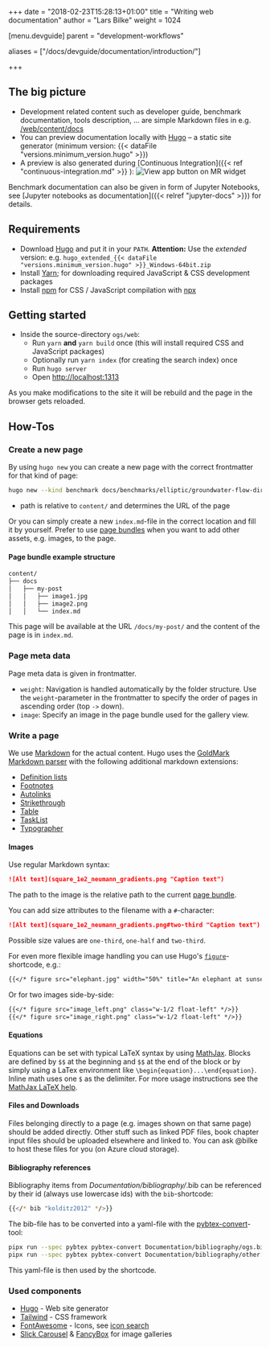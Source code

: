 +++
date = "2018-02-23T15:28:13+01:00"
title = "Writing web documentation"
author = "Lars Bilke"
weight = 1024

[menu.devguide]
parent = "development-workflows"

aliases = ["/docs/devguide/documentation/introduction/"]

+++

## The big picture

- Development related content such as developer guide, benchmark documentation, tools description, ... are simple Markdown files in e.g. [/web/content/docs](https://www.opengeosys.org/docs/benchmarks/elliptic/elliptic-neumann)
- You can preview documentation locally with [Hugo](https://gohugo.io) – a static site generator (minimum version: {{< dataFile "versions.minimum_version.hugo" >}})
- A preview is also generated during [Continuous Integration]({{< ref "continuous-integration.md" >}} ):
  ![View app button on MR widget](preview-web.png)

Benchmark documentation can also be given in form of Jupyter Notebooks, see [Jupyter notebooks as documentation]({{< relref "jupyter-docs" >}}) for details.

## Requirements

- Download [Hugo](https://github.com/gohugoio/hugo/releases/latest) and put it in your `PATH`. **Attention:** Use the *extended* version: e.g. `hugo_extended_{{< dataFile "versions.minimum_version.hugo" >}}_Windows-64bit.zip`
- Install [Yarn](https://yarnpkg.com/en/docs/install); for downloading required JavaScript & CSS development packages
- Install [npm](https://www.npmjs.com) for CSS / JavaScript compilation with [npx](https://www.npmjs.com/package/npx)

## Getting started

- Inside the source-directory `ogs/web`:
  - Run `yarn` **and** `yarn build` once (this will install required CSS and JavaScript packages)
  - Optionally run `yarn index` (for creating the search index) once
  - Run `hugo server`
  - Open [http://localhost:1313](http://localhost:1313)

As you make modifications to the site it will be rebuild and the page in the browser gets reloaded.

## How-Tos

### Create a new page

By using `hugo new` you can create a new page with the correct frontmatter for that kind of page:

```bash
hugo new --kind benchmark docs/benchmarks/elliptic/groundwater-flow-dirichlet/index.md
```

- path is relative to `content/` and determines the URL of the page

Or you can simply create a new `index.md`-file in the correct location and fill it by yourself. Prefer to use [page bundles](https://gohugo.io/content-management/page-bundles/) when you want to add other assets, e.g. images, to the page.

<div class="note">

#### Page bundle example structure

```bash
content/
├── docs
│   ├── my-post
│   │   ├── image1.jpg
│   │   ├── image2.png
│   │   └── index.md
```

This page will be available at the URL `/docs/my-post/` and the content of the page is in `index.md`.

</div>

### Page meta data

Page meta data is given in frontmatter.

- `weight`: Navigation is handled automatically by the folder structure. Use the `weight`-parameter in the frontmatter to specify the order of pages in ascending order (top `->` down).
- `image`: Specify an image in the page bundle used for the gallery view.

### Write a page

We use [Markdown](https://commonmark.org/help/) for the actual content. Hugo uses the [GoldMark Markdown parser](https://commonmark.org/help/) with the following additional markdown extensions:

- [Definition lists](https://michelf.ca/projects/php-markdown/extra/#def-list)
- [Footnotes](https://michelf.ca/projects/php-markdown/extra/#footnotes)
- [Autolinks](https://github.github.com/gfm/#autolinks-extension-)
- [Strikethrough](https://github.github.com/gfm/#strikethrough-extension-)
- [Table](https://github.github.com/gfm/#tables-extension-)
- [TaskList](https://github.github.com/gfm/#task-list-items-extension-)
- [Typographer](https://daringfireball.net/projects/smartypants/)

#### Images

Use regular Markdown syntax:

```markdown
![Alt text](square_1e2_neumann_gradients.png "Caption text")
```

The path to the image is the relative path to the current [page bundle](https://gohugo.io/content-management/page-bundles/).

You can add size attributes to the filename with a `#`-character:

```markdown
![Alt text](square_1e2_neumann_gradients.png#two-third "Caption text")
```

Possible size values are `one-third`, `one-half` and `two-third`.

For even more flexible image handling you can use Hugo's [`figure`](https://gohugo.io/content-management/shortcodes/#figure)-shortcode, e.g.:

```markdown
{{</* figure src="elephant.jpg" width="50%" title="An elephant at sunset" */>}}
```

Or for two images side-by-side:

```markdown
{{</* figure src="image_left.png" class="w-1/2 float-left" */>}}
{{</* figure src="image_right.png" class="w-1/2 float-left" */>}}
```

#### Equations

Equations can be set with typical LaTeX syntax by using [MathJax](https://www.mathjax.org/). Blocks are defined by `$$` at the beginning and `$$` at the end of the block or by simply using a LaTex environment like `\begin{equation}...\end{equation}`. Inline math uses one `$` as the delimiter. For more usage instructions see the [MathJax LaTeX help](https://docs.mathjax.org/en/latest/input/tex/index.html).

#### Files and Downloads

Files belonging directly to a page (e.g. images shown on that same page) should be added directly. Other stuff such as linked PDF files, book chapter input files should be uploaded elsewhere and linked to. You can ask @bilke to host these files for you (on Azure cloud storage).

#### Bibliography references

Bibliography items from *Documentation/bibliography/*.bib can be referenced by their id (always use lowercase ids) with the `bib`-shortcode:

```bash
{{</* bib "kolditz2012" */>}}
```

The bib-file has to be converted into a yaml-file with the [pybtex-convert](https://docs.pybtex.org/cmdline.html)-tool:

```sh
pipx run --spec pybtex pybtex-convert Documentation/bibliography/ogs.bib web/data/bib_ogs.yaml
pipx run --spec pybtex pybtex-convert Documentation/bibliography/other.bib web/data/bib_other.yaml
```

This yaml-file is then used by the shortcode.

### Used components

- [Hugo](https://gohugo.io) - Web site generator
- [Tailwind](https://tailwindcss.com/docs/what-is-tailwind) - CSS framework
- [FontAwesome](https://fontawesome.com) - Icons, see [icon search](https://fontawesome.com/icons?d=gallery)
- [Slick Carousel](http://kenwheeler.github.io/slick/) & [FancyBox](https://fancyapps.com/fancybox/3/) for image galleries
